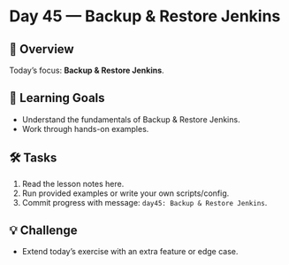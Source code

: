 # Day 45 — Backup & Restore Jenkins

## 📖 Overview
Today’s focus: **Backup & Restore Jenkins**.

## 🎯 Learning Goals
- Understand the fundamentals of Backup & Restore Jenkins.
- Work through hands-on examples.

## 🛠️ Tasks
1. Read the lesson notes here.
2. Run provided examples or write your own scripts/config.
3. Commit progress with message: `day45: Backup & Restore Jenkins`.

## 💡 Challenge
- Extend today’s exercise with an extra feature or edge case.
